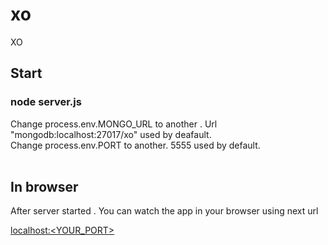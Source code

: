 # xo
XO


## Start 
### node server.js  

Change process.env.MONGO_URL to another . Url "mongodb:localhost:27017/xo" used by deafault.</br>
Change process.env.PORT to another. 5555 used by default.
</br></br>
 
## In browser
After server started . You can watch the app in your browser using next url </br>

[localhost:<YOUR_PORT>](http://localhost:5555)
